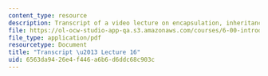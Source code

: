 ```yaml
---
content_type: resource
description: Transcript of a video lecture on encapsulation, inheritance, and shadowing.
file: https://ol-ocw-studio-app-qa.s3.amazonaws.com/courses/6-00-introduction-to-computer-science-and-programming-fall-2008/6563da9426e4f446a6b6d6ddc68c903c_6-00F08-L16.pdf
file_type: application/pdf
resourcetype: Document
title: "Transcript \u2013 Lecture 16"
uid: 6563da94-26e4-f446-a6b6-d6ddc68c903c
---
```

